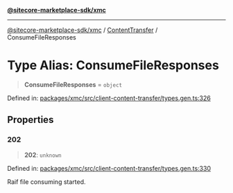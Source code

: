 [**@sitecore-marketplace-sdk/xmc**](../../../../README.md)

***

[@sitecore-marketplace-sdk/xmc](../../../../README.md) / [ContentTransfer](../README.md) / ConsumeFileResponses

# Type Alias: ConsumeFileResponses

> **ConsumeFileResponses** = `object`

Defined in: [packages/xmc/src/client-content-transfer/types.gen.ts:326](https://github.com/Sitecore/marketplace-sdk/blob/047115917e8843232ba2a4ba284b67585698b1c5/packages/xmc/src/client-content-transfer/types.gen.ts#L326)

## Properties

### 202

> **202**: `unknown`

Defined in: [packages/xmc/src/client-content-transfer/types.gen.ts:330](https://github.com/Sitecore/marketplace-sdk/blob/047115917e8843232ba2a4ba284b67585698b1c5/packages/xmc/src/client-content-transfer/types.gen.ts#L330)

Raif file consuming started.
